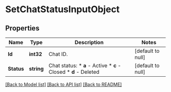 # SetChatStatusInputObject

## Properties
Name | Type | Description | Notes
------------ | ------------- | ------------- | -------------
**Id** | **int32** | Chat ID. | [default to null]
**Status** | **string** | Chat status:   * **a** - Active   * **c** - Closed   * **d** - Deleted  | [default to null]

[[Back to Model list]](../README.md#documentation-for-models) [[Back to API list]](../README.md#documentation-for-api-endpoints) [[Back to README]](../README.md)


